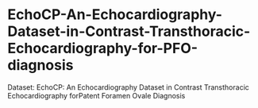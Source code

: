 # EchoCP-An-Echocardiography-Dataset-in-Contrast-Transthoracic-Echocardiography-for-PFO-diagnosis
Dataset: EchoCP: An Echocardiography Dataset in Contrast Transthoracic Echocardiography forPatent Foramen Ovale Diagnosis
